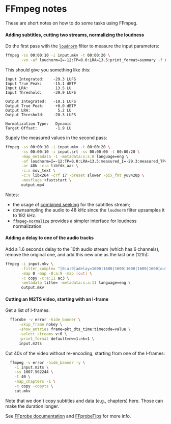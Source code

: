 # FFmpeg notes

These are short notes on how to do some tasks using FFmpeg.

#### Adding subtitles, cutting two streams, normalizing the loudness

Do the first pass with the [`loudnorm`](https://ffmpeg.org/ffmpeg-filters.html#loudnorm) filter to measure the input parameters:

```bash
ffmpeg -ss 00:00:10 -i input.mkv -t 00:00:20 \
       -vn -af loudnorm=I=-12:TP=0.0:LRA=13.5:print_format=summary -f null -
```

This should give you something like this:

```
Input Integrated:    -29.3 LUFS
Input True Peak:     -15.1 dBTP
Input LRA:            13.5 LU
Input Threshold:     -39.9 LUFS

Output Integrated:   -10.1 LUFS
Output True Peak:     +0.0 dBTP
Output LRA:            5.2 LU
Output Threshold:    -20.3 LUFS

Normalization Type:   Dynamic
Target Offset:        -1.9 LU
```

Supply the measured values in the second pass:

```bash
ffmpeg -ss 00:00:10 -i input.mkv -t 00:00:20 \
       -ss 00:00:10 -i input.srt -ss 00:00:00 -t 00:00:20 \
       -map_metadata -1 -metadata:s:s:0 language=eng \
       -af loudnorm=I=-12:TP=0.0:LRA=13.5:measured_I=-29.3:measured_TP=-15.1:measured_LRA=13.5:measured_thresh=-39.9 \
       -ar 48k -c:a libfdk_aac \
       -c:s mov_text \
       -c:v libx264 -crf 17 -preset slower -pix_fmt yuv420p \
       -movflags +faststart \
       output.mp4
```

Notes:

- the usage of [combined seeking](https://trac.ffmpeg.org/wiki/Seeking) for the subtitles stream;
- downsampling the audio to 48 kHz since the `loudnorm` filter upsamples it to 192 kHz.
- [`ffmpeg-normalize`](https://github.com/slhck/ffmpeg-normalize) provides a simpler interface for loudness normalization

#### Adding a delay to one of the audio tracks

Add a 1.6 seconds delay to the 10th audio stream (which has 6 channels), remove the original one, and add this new one as the last one (12th):

```bash
ffmpeg -i input.mkv \
       -filter_complex "[0:a:9]adelay=1600|1600|1600|1600|1600|1600[out]" \
       -map 0 -map -0:a:9 -map [out] \
       -c copy -c:a:11 ac3 \
       -metadata title= -metadata:s:a:11 language=eng \
       output.mkv
```

#### Cutting an M2TS video, starting with an I-frame

Get a list of I-frames:

```bash
  ffprobe -v error -hide_banner \
      -skip_frame nokey \
      -show_entries frame=pkt_dts_time:timecode=value \
      -select_streams v:0 \
      -print_format default=nw=1:nk=1 \
      input.m2ts
```

Cut 40s of the video without re-encoding, starting from one of the I-frames:

```bash
  ffmpeg -v error -hide_banner -y \
    -i input.m2ts \
    -ss 1007.562244 \
    -t 40 \
    -map_chapters -1 \
    -c copy -copyts \
    cut.mkv
```

Note that we don't copy subtitles and data (e.g., chapters) here. Those can make the duration longer.

See [FFprobe documentation](https://ffmpeg.org/ffprobe.html) and [FFprobeTips](https://trac.ffmpeg.org/wiki/FFprobeTips) for more info.
